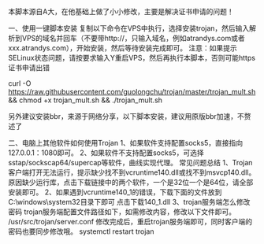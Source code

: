 本脚本源自A大，在他基础上做了小小修改，主要是解决证书申请的问题！

一、使用一键脚本安装
复制以下命令在VPS中执行，选择安装trojan，然后输入解析到VPS的域名并回车（不要带http://，只输入域名，例如atrandys.com或者xxx.atrandys.com），开始安装，然后等待安装完成即可。
注意：如果提示SELinux状态问题，请按要求输入Y重启VPS，然后再执行本脚本，否则可能https证书申请出错

curl -O https://raw.githubusercontent.com/guolongchu/trojan/master/trojan_mult.sh && chmod +x trojan_mult.sh && ./trojan_mult.sh

另外建议安装bbr，来源于网络分享，以下脚本安装，建议用原版bbr加速，不赘述了

二、电脑上其他软件如何使用Trojan
1、如果软件支持配置socks5，直接指向127.0.0.1：1080即可。
2、如果软件不支持配置socks5，可选择sstap/sockscap64/supercap等软件，曲线实现代理。
常见问题总结
1、Trojan客户端打开无法运行，提示缺少找不到vcruntime140.dll或找不到msvcp140.dll。
原因缺少运行库，点击下载链接中的两个软件，一个是32位一个是64位，请全部安装即可。
2、如果遇到vcruntime140_1的错误，下载下面的文件放到C:\windows\system32目录下即可
点击下载140_1.dll
3、trojan服务端怎么修改密码
trojan服务端配置文件路径如下，如需修改内容，修改以下文件即可。
/usr/src/trojan/server.conf
修改完成后，重启trojan服务端即可，同时客户端的密码也要同步修改哦。
systemctl restart trojan
